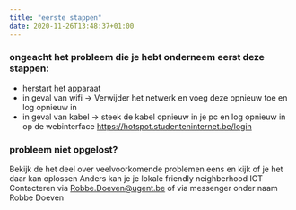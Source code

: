 ```yaml
---
title: "eerste stappen"
date: 2020-11-26T13:48:37+01:00
---
```


### ongeacht het probleem die je hebt onderneem eerst deze stappen:

* herstart het apparaat
* in geval van wifi -> Verwijder het netwerk en voeg deze opnieuw toe en log opnieuw in
* in geval van kabel -> steek de kabel opnieuw in je pc en log opnieuw in op de webinterface https://hotspot.studenteninternet.be/login

### probleem niet opgelost?
Bekijk de het deel over veelvoorkomende problemen eens en kijk of je het daar kan oplossen
Anders kan je je lokale friendly neighberhood ICT Contacteren via Robbe.Doeven@ugent.be of via messenger onder naam Robbe Doeven